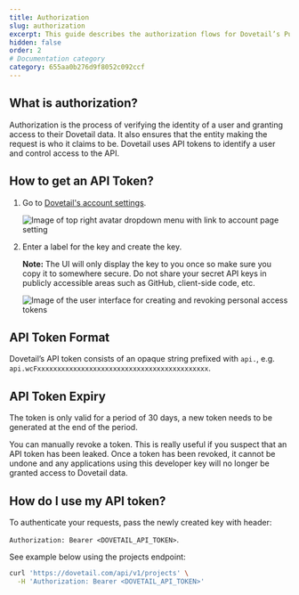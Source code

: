 ```yaml
---
title: Authorization
slug: authorization
excerpt: This guide describes the authorization flows for Dovetail’s Public API.
hidden: false
order: 2
# Documentation category
category: 655aa0b276d9f8052c092ccf
---
```


## What is authorization?

Authorization is the process of verifying the identity of a user and granting access to their Dovetail data. It also ensures that the entity making the request is who it claims to be. Dovetail uses API tokens to identify a user and control access to the API.

## How to get an API Token?

1. Go to [Dovetail's account settings](https://dovetail.com/settings/user/account).

    ![Image of top right avatar dropdown menu with link to account page setting](https://static-assets.dovetail.com/public-api-docs/avatar_dropdown_settings_account_page.png)

2. Enter a label for the key and create the key.

    **Note:** The UI will only display the key to you once so make sure you copy it to somewhere secure. Do not share your secret API keys in publicly accessible areas such as GitHub, client-side code, etc.

    ![Image of the user interface for creating and revoking personal access tokens](https://static-assets.dovetail.com/public-api-docs/ui_creating_and_revoking_api_keys.png)

## API Token Format

Dovetail’s API token consists of an opaque string prefixed with `api.`, e.g. `api.wcFxxxxxxxxxxxxxxxxxxxxxxxxxxxxxxxxxxxxxxxxxxx`.

## API Token Expiry

The token is only valid for a period of 30 days, a new token needs to be generated at the end of the period.

You can manually revoke a token. This is really useful if you suspect that an API token has been leaked. Once a token has been revoked, it cannot be undone and any applications using this developer key will no longer be granted access to Dovetail data.

## How do I use my API token?

To authenticate your requests, pass the newly created key with header:

`Authorization: Bearer <DOVETAIL_API_TOKEN>`.  

See example below using the projects endpoint:

```bash
curl 'https://dovetail.com/api/v1/projects' \
  -H 'Authorization: Bearer <DOVETAIL_API_TOKEN>'
```
